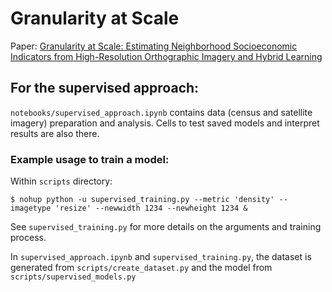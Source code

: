 # Granularity at Scale

Paper: [Granularity at Scale: Estimating Neighborhood Socioeconomic Indicators from High-Resolution Orthographic Imagery and Hybrid Learning](https://doi.org/10.1109/JSTARS.2024.3368018)

## For the supervised approach:

```notebooks/supervised_approach.ipynb``` contains data (census and satellite imagery) preparation and analysis. Cells to test saved models and interpret results are also there.

### Example usage to train a model:

Within ```scripts``` directory:

```
$ nohup python -u supervised_training.py --metric 'density' --imagetype 'resize' --newwidth 1234 --newheight 1234 &
```

See ```supervised_training.py``` for more details on the arguments and training process.

In ```supervised_approach.ipynb``` and ```supervised_training.py```, the dataset is generated from ```scripts/create_dataset.py``` and the model from ```scripts/supervised_models.py```
